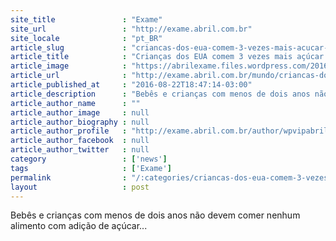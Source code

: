 ```yaml
---
site_title               : "Exame"
site_url                 : "http://exame.abril.com.br"
site_locale              : "pt_BR"
article_slug             : "criancas-dos-eua-comem-3-vezes-mais-acucar-do-que-deveriam"
article_title            : "Crianças dos EUA comem 3 vezes mais açúcar do que deveriam"
article_image            : "https://abrilexame.files.wordpress.com/2016/09/size_960_16_9_rosquinhas_da_dunkin_donuts3.jpg?quality=70&strip=all&w=960"
article_url              : "http://exame.abril.com.br/mundo/criancas-dos-eua-comem-3-vezes-mais-acucar-do-que-deveriam/"
article_published_at     : "2016-08-22T18:47:14-03:00"
article_description      : "Bebês e crianças com menos de dois anos não devem comer nenhum alimento com adição de açúcar..."
article_author_name      : ""
article_author_image     : null
article_author_biography : null
article_author_profile   : "http://exame.abril.com.br/author/wpvipabril/"
article_author_facebook  : null
article_author_twitter   : null
category                 : ['news']
tags                     : ['Exame']
permalink                : "/:categories/criancas-dos-eua-comem-3-vezes-mais-acucar-do-que-deveriam/"
layout                   : post
---
```


Bebês e crianças com menos de dois anos não devem comer nenhum alimento com adição de açúcar...
